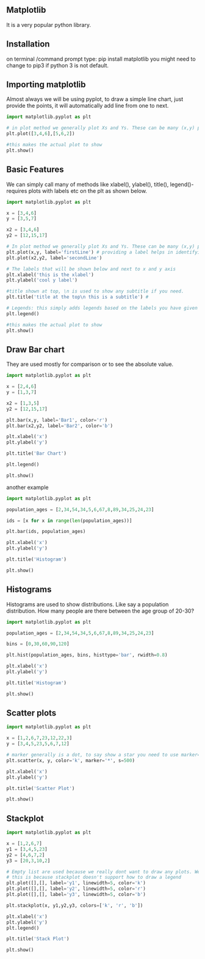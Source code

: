 ## Matplotlib

It is a very popular python library.

## Installation
on terminal /command prompt type: pip install matplotlib
you might need to change to pip3 if python 3 is not default.

## Importing matplotlib

Almost always we will be using pyplot, to draw a simple line chart, just provide the points, it will automatically add line from one to next.

```python
import matplotlib.pyplot as plt

# in plot method we generally plot Xs and Ys. These can be many (x,y) points
plt.plot([3,4,6],[5,6,2])

#this makes the actual plot to show
plt.show()

```

## Basic Features
We can simply call many of methods like xlabel(), ylabel(), title(), legend()-requires plots with labels etc on the plt as shown below.

```python
import matplotlib.pyplot as plt

x = [3,4,6]
y = [3,5,7]

x2 = [3,4,6]
y2 = [12,15,17]

# In plot method we generally plot Xs and Ys. These can be many (x,y) points
plt.plot(x,y, label='firstLine') # providing a label helps in identifying a line plot. this is later used by legend() method
plt.plot(x2,y2, label='secondLine')

# The labels that will be shown below and next to x and y axis
plt.xlabel('this is the xlabel')
plt.ylabel('cool y label')

#title shown at top, \n is used to show any subtitle if you need.
plt.title('title at the top\n this is a subtitle') #

# Legends: this simply adds legends based on the labels you have given to your plots.
plt.legend()

#this makes the actual plot to show
plt.show()

```

## Draw Bar chart
They are used mostly for comparison or to see the absolute value.

```python
import matplotlib.pyplot as plt

x = [2,4,6]
y = [1,3,7]

x2 = [1,3,5]
y2 = [12,15,17]

plt.bar(x,y, label='Bar1', color='r')
plt.bar(x2,y2, label='Bar2', color='b')

plt.xlabel('x')
plt.ylabel('y')

plt.title('Bar Chart')

plt.legend()

plt.show()

```
another example
```python
import matplotlib.pyplot as plt

population_ages = [2,34,54,34,5,6,67,8,89,34,25,24,23]

ids = [x for x in range(len(population_ages))]

plt.bar(ids, population_ages)

plt.xlabel('x')
plt.ylabel('y')

plt.title('Histogram')

plt.show()


```

## Histograms
Histograms are used to show distributions. Like say a population distribution. How many people are there between the age group of 20-30?


```python
import matplotlib.pyplot as plt

population_ages = [2,34,54,34,5,6,67,8,89,34,25,24,23]

bins = [0,30,60,90,120]

plt.hist(population_ages, bins, histtype='bar', rwidth=0.8)

plt.xlabel('x')
plt.ylabel('y')

plt.title('Histogram')

plt.show()

```

## Scatter plots

```python
import matplotlib.pyplot as plt

x = [1,2,6,7,23,12,22,3]
y = [3,4,5,23,5,6,7,12]

# marker generally is a dot, to say show a star you need to use marker='*', s is for size
plt.scatter(x, y, color='k', marker='*', s=500)

plt.xlabel('x')
plt.ylabel('y')

plt.title('Scatter Plot')

plt.show()

```


## Stackplot

```python
import matplotlib.pyplot as plt

x = [1,2,6,7]
y1 = [3,4,5,23]
y2 = [4,6,7,2]
y3 = [20,3,10,2]

# Empty list are used because we really dont want to draw any plots. We simply need them for legends
# this is because stackplot doesn't support how to draw a legend
plt.plot([],[], label='y1', linewidth=5, color='k')
plt.plot([],[], label='y2', linewidth=5, color='r')
plt.plot([],[], label='y3', linewidth=5, color='b')

plt.stackplot(x, y1,y2,y3, colors=['k', 'r', 'b'])

plt.xlabel('x')
plt.ylabel('y')
plt.legend()

plt.title('Stack Plot')

plt.show()

```
